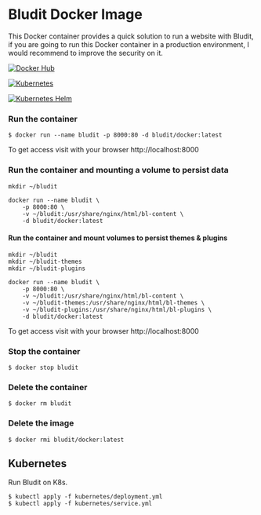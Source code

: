 # Bludit Docker Image
This Docker container provides a quick solution to run a website with Bludit, if you are going to run this Docker container in a production environment, I would recommend to improve the security on it.

[![Docker Hub](https://img.shields.io/badge/Docker-Hub-blue.svg)](https://hub.docker.com/r/bludit/docker/)

[![Kubernetes](https://img.shields.io/badge/Kubernetes-Deployment-blue.svg)](https://github.com/ruan-oliveira/bludit/tree/master/kubernetes)

[![Kubernetes Helm](https://img.shields.io/badge/Kubernetes-Helm-blue.svg)](https://github.com/ruan-oliveira/bludit/tree/master/kubernetes/helm)


### Run the container

```
$ docker run --name bludit -p 8000:80 -d bludit/docker:latest
```

To get access visit with your browser http://localhost:8000

### Run the container and mounting a volume to persist data

```
mkdir ~/bludit

docker run --name bludit \
    -p 8000:80 \
    -v ~/bludit:/usr/share/nginx/html/bl-content \
    -d bludit/docker:latest
```

#### Run the container and mount volumes to persist themes & plugins

```
mkdir ~/bludit
mkdir ~/bludit-themes
mkdir ~/bludit-plugins

docker run --name bludit \
    -p 8000:80 \
    -v ~/bludit:/usr/share/nginx/html/bl-content \
    -v ~/bludit-themes:/usr/share/nginx/html/bl-themes \
    -v ~/bludit-plugins:/usr/share/nginx/html/bl-plugins \
    -d bludit/docker:latest
```

To get access visit with your browser http://localhost:8000

### Stop the container

```
$ docker stop bludit
```

### Delete the container

```
$ docker rm bludit
```

### Delete the image

```
$ docker rmi bludit/docker:latest
```

## Kubernetes

Run Bludit on K8s.

```
$ kubectl apply -f kubernetes/deployment.yml
$ kubectl apply -f kubernetes/service.yml
```
